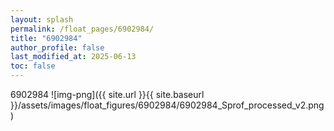 ```yaml
---
layout: splash
permalink: /float_pages/6902984/
title: "6902984"
author_profile: false
last_modified_at: 2025-06-13
toc: false
---
```

 
6902984
![img-png]({{ site.url }}{{ site.baseurl }}/assets/images/float_figures/6902984/6902984_Sprof_processed_v2.png)
